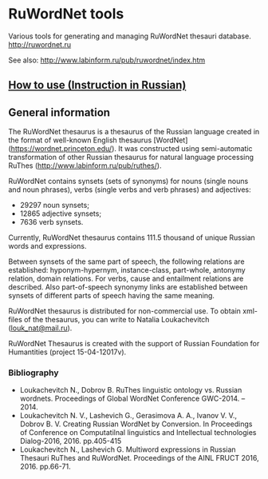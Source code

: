 # RuWordNet tools

Various tools for generating and managing RuWordNet thesauri database. http://ruwordnet.ru

See also: http://www.labinform.ru/pub/ruwordnet/index.htm

## [How to use (Instruction in Russian)](GUIDE-RU.md)

## General information

The RuWordNet thesaurus is a thesaurus of the Russian language created in the format of well-known English thesaurus [WordNet] (https://wordnet.princeton.edu/). It was constructed using semi-automatic transformation of other Russian thesaurus for natural language processing RuThes (http://www.labinform.ru/pub/ruthes/).

RuWordNet contains synsets (sets of synonyms) for nouns (single nouns and noun phrases), verbs (single verbs and verb phrases) and adjectives:

- 29297 noun synsets;
- 12865 adjective synsets;
- 7636 verb synsets.

Currently, RuWordNet thesaurus contains 111.5 thousand of unique Russian words and expressions.

Between synsets of the same part of speech, the following relations are established: hyponym-hypernym, instance-class, part-whole, antonymy relation, domain relations. For verbs, cause and entailment relations are described. Also part-of-speech synonymy links are established between synsets of different parts of speech having the same meaning.

RuWordNet thesaurus is distributed for non-commercial use. To obtain xml-files of the thesaurus, you can write to Natalia Loukachevitch (louk_nat@mail.ru).

RuWordNet Thesaurus is created with the support of Russian Foundation for Humantities (project 15-04-12017v).

### Bibliography

- Loukachevitch N., Dobrov B. RuThes linguistic ontology vs. Russian wordnets. Proceedings of Global WordNet Conference GWC-2014. – 2014.
- Loukachevitch N. V., Lashevich G., Gerasimova A. A., Ivanov V. V., Dobrov B. V. Creating Russian WordNet by Conversion. In Proceedings of Conference on Computatilnal linguistics and Intellectual technologies Dialog-2016, 2016. pp.405-415
- Loukachevitch N., Lashevich G. Multiword expressions in Russian Thesauri RuThes and RuWordNet. Proceedings of the AINL FRUCT 2016, 2016. pp.66-71.